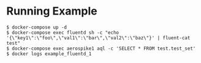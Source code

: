 Running Example
================

```
$ docker-compose up -d
$ docker-compose exec fluentd sh -c "echo '{\"key1\":\"foo\",\"val1\":\"bar\",\"val2\":\"baz\"}' | fluent-cat test"
$ docker-compose exec aerospike1 aql -c 'SELECT * FROM test.test_set'
$ docker logs example_fluentd_1
```

